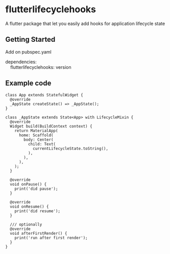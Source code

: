 # flutterlifecyclehooks

A flutter package that let you easily add hooks for application lifecycle state

## Getting Started

Add on pubspec.yaml  

dependencies:  
&nbsp;&nbsp;&nbsp;&nbsp;flutterlifecyclehooks: version

## Example code 
```
class App extends StatefulWidget {
  @override
  _AppState createState() => _AppState();
}  

class _AppState extends State<App> with LifecycleMixin {
  @override
  Widget build(BuildContext context) {
    return MaterialApp(
      home: Scaffold(
        body: Center(
          child: Text(
            currentLifecycleState.toString(),
          ),
        ),
      ),
    );
  }

  @override
  void onPause() {
    print('did pause');
  }

  @override
  void onResume() {
    print('did resume');
  }
  
  /// optionally
  @override
  void afterFirstRender() {
    print('run after first render');
  }
}
```